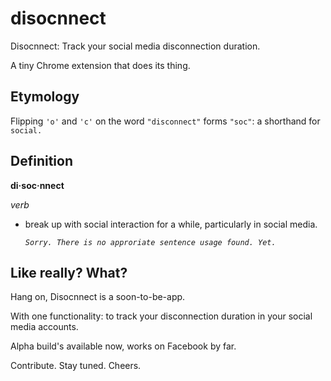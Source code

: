 # disocnnect
Disocnnect: Track your social media disconnection duration.

A tiny Chrome extension that does its thing.

## Etymology
Flipping `'o'` and `'c'` on the word `"disconnect"` forms `"soc"`: a shorthand for `social.`

## Definition
**di·soc·nnect**

*verb*

- break up with social interaction for a while, particularly in social media.

   *`Sorry. There is no approriate sentence usage found. Yet.`*

## Like really? What?

Hang on, Disocnnect is a soon-to-be-app. 

With one functionality: to track your disconnection duration in your social media accounts. 

Alpha build's available now, works on Facebook by far.


Contribute. Stay tuned. Cheers.
